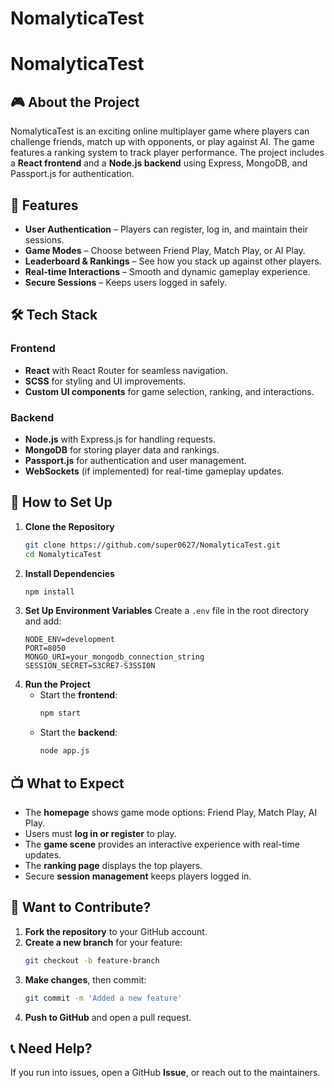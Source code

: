 # NomalyticaTest
# NomalyticaTest

## 🎮 About the Project
NomalyticaTest is an exciting online multiplayer game where players can challenge friends, match up with opponents, or play against AI. The game features a ranking system to track player performance. The project includes a **React frontend** and a **Node.js backend** using Express, MongoDB, and Passport.js for authentication.

## 🚀 Features
- **User Authentication** – Players can register, log in, and maintain their sessions.
- **Game Modes** – Choose between Friend Play, Match Play, or AI Play.
- **Leaderboard & Rankings** – See how you stack up against other players.
- **Real-time Interactions** – Smooth and dynamic gameplay experience.
- **Secure Sessions** – Keeps users logged in safely.

## 🛠 Tech Stack
### Frontend
- **React** with React Router for seamless navigation.
- **SCSS** for styling and UI improvements.
- **Custom UI components** for game selection, ranking, and interactions.

### Backend
- **Node.js** with Express.js for handling requests.
- **MongoDB** for storing player data and rankings.
- **Passport.js** for authentication and user management.
- **WebSockets** (if implemented) for real-time gameplay updates.

## 🔧 How to Set Up
1. **Clone the Repository**
   ```bash
   git clone https://github.com/super0627/NomalyticaTest.git
   cd NomalyticaTest
   ```
2. **Install Dependencies**
   ```bash
   npm install
   ```
3. **Set Up Environment Variables**
   Create a `.env` file in the root directory and add:
   ```env
   NODE_ENV=development
   PORT=8050
   MONGO_URI=your_mongodb_connection_string
   SESSION_SECRET=S3CRE7-S3SSI0N
   ```
4. **Run the Project**
   - Start the **frontend**:
     ```bash
     npm start
     ```
   - Start the **backend**:
     ```bash
     node app.js
     ```

## 📺 What to Expect
- The **homepage** shows game mode options: Friend Play, Match Play, AI Play.
- Users must **log in or register** to play.
- The **game scene** provides an interactive experience with real-time updates.
- The **ranking page** displays the top players.
- Secure **session management** keeps players logged in.

## 🤝 Want to Contribute?
1. **Fork the repository** to your GitHub account.
2. **Create a new branch** for your feature:
   ```bash
   git checkout -b feature-branch
   ```
3. **Make changes**, then commit:
   ```bash
   git commit -m 'Added a new feature'
   ```
4. **Push to GitHub** and open a pull request.

## 📞 Need Help?
If you run into issues, open a GitHub **Issue**, or reach out to the maintainers.



